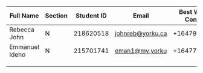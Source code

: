 | Full Name  | Section | Student ID | Email                   | Best Way to Contact | Discord Username |
|------------|---------|------------|-------------------------|----------------------|------------------|
|Rebecca John|    N    |218620518   | johnreb@yorku.ca        |+16479177450          |     rebeccajohn  |
|Emmanuel Ideho|   N      |215701741|eman1@my.yorku|+16477727132|eman1                  |
|            |         |            |                         |                      |                  |
|            |         |            |                         |                      |                  |
|            |         |            |                         |                      |                  |
